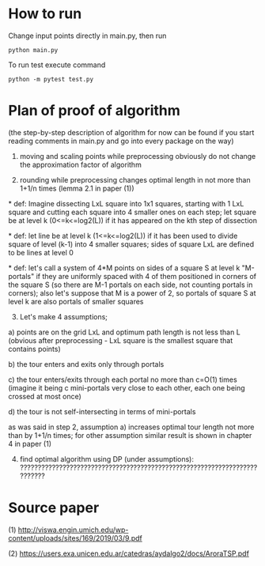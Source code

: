 # How to run

Change input points directly in main.py, then run

```python main.py```

To run test execute command

```python -m pytest test.py```

# Plan of proof of algorithm

(the step-by-step description of algorithm for now can be found if you start reading comments in main.py and go into every package on the way)

1) moving and scaling points while preprocessing obviously do not change the approximation factor of algorithm

2) rounding while preprocessing changes optimal length in not more than 1+1/n times (lemma 2.1 in paper (1))

\* def: Imagine dissecting LxL square into 1x1 squares, starting with 1 LxL square and cutting each square into 4 smaller ones on each step;
let square be at level k (0<=k<=log2(L)) if it has appeared on the kth step of dissection

\* def: let line be at level k (1<=k<=log2(L)) if it has been used to divide square of level (k-1) into 4 smaller squares;
sides of square LxL are defined to be lines at level 0

\* def: let's call a system of 4*M points on sides of a square S at level k "M-portals" if they are uniformly spaced
with 4 of them positioned in corners of the square S (so there are M-1 portals on each side, not counting portals in corners);
also let's suppose that M is a power of 2, so portals of square S at level k are also portals of smaller squares

3) Let's make 4 assumptions;

a) points are on the grid LxL and optimum path length is not less than L (obvious after preprocessing - LxL square is the smallest square that contains points)

b) the tour enters and exits only through portals

c) the tour enters/exits through each portal no more than c=O(1) times (imagine it being c mini-portals very close to each other, each one being crossed at most once)

d) the tour is not self-intersecting in terms of mini-portals

as was said in step 2, assumption a) increases optimal tour length not more than by 1+1/n times; for other assumption similar result is shown in chapter 4 in paper (1)

4) find optimal algorithm using DP (under assumptions): ??????????????????????????????????????????????????????????????????????????

# Source paper

(1) http://viswa.engin.umich.edu/wp-content/uploads/sites/169/2019/03/9.pdf

(2) https://users.exa.unicen.edu.ar/catedras/aydalgo2/docs/AroraTSP.pdf

